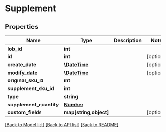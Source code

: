 # Supplement

## Properties
Name | Type | Description | Notes
------------ | ------------- | ------------- | -------------
**lob_id** | **int** |  | 
**id** | **int** |  | [optional] 
**create_date** | [**\DateTime**](\DateTime.md) |  | [optional] 
**modify_date** | [**\DateTime**](\DateTime.md) |  | [optional] 
**original_sku_id** | **int** |  | 
**supplement_sku_id** | **int** |  | 
**type** | **string** |  | 
**supplement_quantity** | [**Number**](Number.md) |  | 
**custom_fields** | **map[string,object]** |  | [optional] 

[[Back to Model list]](../README.md#documentation-for-models) [[Back to API list]](../README.md#documentation-for-api-endpoints) [[Back to README]](../README.md)



